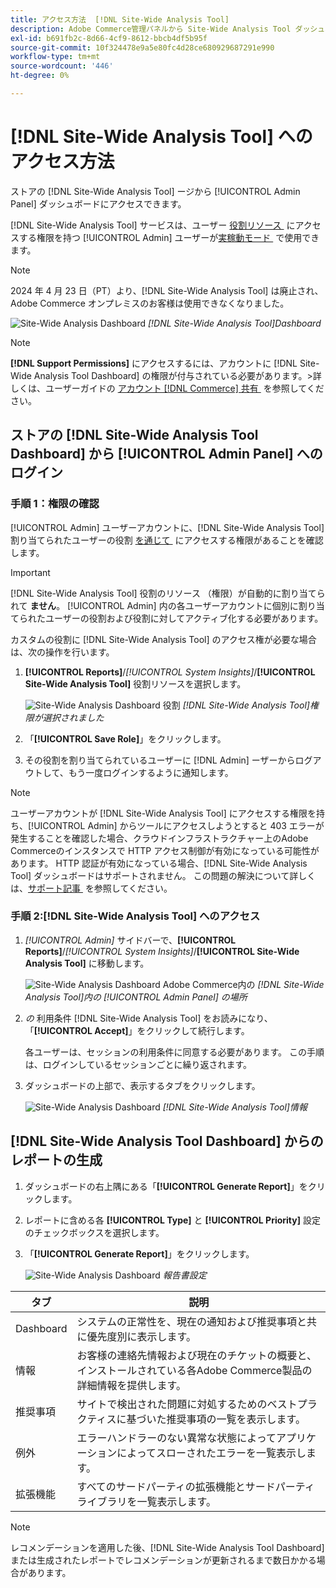 ```yaml
---
title: アクセス方法  [!DNL Site-Wide Analysis Tool]
description: Adobe Commerce管理パネルから Site-Wide Analysis Tool ダッシュボードにアクセスする方法について説明します。 ユーザーの権限と役割の要件について説明します。
exl-id: b691fb2c-8d66-4cf9-8612-bbcb4df5b95f
source-git-commit: 10f324478e9a5e80fc4d28ce680929687291e990
workflow-type: tm+mt
source-wordcount: '446'
ht-degree: 0%

---
```


# [!DNL Site-Wide Analysis Tool] へのアクセス方法

ストアの [!DNL Site-Wide Analysis Tool] ージから [!UICONTROL Admin Panel] ダッシュボードにアクセスできます。

[!DNL Site-Wide Analysis Tool] サービスは、ユーザー [&#x200B; 役割リソース &#x200B;](https://experienceleague.adobe.com/ja/docs/commerce-admin/systems/tools/developer-tools#operation-modes) にアクセスする権限を持つ [!UICONTROL Admin] ユーザーが [&#x200B; 実稼動モード &#x200B;](https://experienceleague.adobe.com/ja/docs/commerce-admin/systems/user-accounts/permissions-user-roles) で使用できます。

>[!NOTE]
>
>2024 年 4 月 23 日（PT）より、[!DNL Site-Wide Analysis Tool] は廃止され、Adobe Commerce オンプレミスのお客様は使用できなくなりました。


![Site-Wide Analysis Dashboard](../../assets/tools/site-wide-analysis-tool-dashboard.png)
*[!DNL Site-Wide Analysis Tool]Dashboard*

>[!NOTE]
>
>**[!DNL Support Permissions]** にアクセスするには、アカウントに [!DNL Site-Wide Analysis Tool Dashboard] の権限が付与されている必要があります。
>&#x200B;>詳しくは、ユーザーガイドの [&#x200B; アカウント  [!DNL Commerce]  共有 &#x200B;](https://experienceleague.adobe.com/docs/commerce-admin/start/commerce-account/commerce-account-share.html?lang=ja) を参照してください。

## ストアの [!DNL Site-Wide Analysis Tool Dashboard] から [!UICONTROL Admin Panel] へのログイン

### 手順 1：権限の確認

[!UICONTROL Admin] ユーザーアカウントに、[!DNL Site-Wide Analysis Tool] 割り当てられたユーザーの役割 [&#x200B; を通じて &#x200B;](https://experienceleague.adobe.com/ja/docs/commerce-admin/systems/user-accounts/permissions-user-roles) にアクセスする権限があることを確認します。

>[!IMPORTANT]
>
>[!DNL Site-Wide Analysis Tool] 役割のリソース （権限）が自動的に割り当てられて **ません**。 [!UICONTROL Admin] 内の各ユーザーアカウントに個別に割り当てられたユーザーの役割および役割に対してアクティブ化する必要があります。

カスタムの役割に [!DNL Site-Wide Analysis Tool] のアクセス権が必要な場合は、次の操作を行います。

1. **[!UICONTROL Reports]**/*[!UICONTROL System Insights]*/**[!UICONTROL Site-Wide Analysis Tool]** 役割リソースを選択します。

   ![Site-Wide Analysis Dashboard](../../assets/tools/swat-role-access.png)
   役割 *[!DNL Site-Wide Analysis Tool]権限が選択されました*

1. 「**[!UICONTROL Save Role]**」をクリックします。

1. その役割を割り当てられているユーザーに [!DNL Admin] ーザーからログアウトして、もう一度ログインするように通知します。

>[!NOTE]
>
>ユーザーアカウントが [!DNL Site-Wide Analysis Tool] にアクセスする権限を持ち、[!UICONTROL Admin] からツールにアクセスしようとすると 403 エラーが発生することを確認した場合、クラウドインフラストラクチャー上のAdobe Commerceのインスタンスで HTTP アクセス制御が有効になっている可能性があります。 HTTP 認証が有効になっている場合、[!DNL Site-Wide Analysis Tool] ダッシュボードはサポートされません。 この問題の解決について詳しくは、[&#x200B; サポート記事 &#x200B;](https://experienceleague.adobe.com/ja/docs/commerce-knowledge-base/kb/troubleshooting/miscellaneous/403-errors-when-accessing-site-wide-analysis-tool-on-magento) を参照してください。

### 手順 2:[!DNL Site-Wide Analysis Tool] へのアクセス

1. *[!UICONTROL Admin]* サイドバーで、**[!UICONTROL Reports]**/*[!UICONTROL System Insights]*/**[!UICONTROL Site-Wide Analysis Tool]** に移動します。

   ![Site-Wide Analysis Dashboard](../../assets/tools/ac-admin-panel-marked.jpg)
   Adobe Commerce内の *[!DNL Site-Wide Analysis Tool]内の [!UICONTROL Admin Panel] の場所*

1. *の* 利用条件 [!DNL Site-Wide Analysis Tool] をお読みになり、「**[!UICONTROL Accept]**」をクリックして続行します。

   各ユーザーは、セッションの利用条件に同意する必要があります。 この手順は、ログインしているセッションごとに繰り返されます。


1. ダッシュボードの上部で、表示するタブをクリックします。

   ![Site-Wide Analysis Dashboard](../../assets/tools/swat-information-tab.png)
   *[!DNL Site-Wide Analysis Tool]情報*

## [!DNL Site-Wide Analysis Tool Dashboard] からのレポートの生成

1. ダッシュボードの右上隅にある「**[!UICONTROL Generate Report]**」をクリックします。

1. レポートに含める各 **[!UICONTROL Type]** と **[!UICONTROL Priority]** 設定のチェックボックスを選択します。

1. 「**[!UICONTROL Generate Report]**」をクリックします。

   ![Site-Wide Analysis Dashboard](../../assets/tools/swat-report-settings.png)
   *報告書設定*

| タブ | 説明 |
| --- | --- |
| Dashboard | システムの正常性を、現在の通知および推奨事項と共に優先度別に表示します。 |
| 情報 | お客様の連絡先情報および現在のチケットの概要と、インストールされている各Adobe Commerce製品の詳細情報を提供します。 |
| 推奨事項 | サイトで検出された問題に対処するためのベストプラクティスに基づいた推奨事項の一覧を表示します。 |
| 例外 | エラーハンドラーのない異常な状態によってアプリケーションによってスローされたエラーを一覧表示します。 |
| 拡張機能 | すべてのサードパーティの拡張機能とサードパーティライブラリを一覧表示します。 |

>[!NOTE]
>
>レコメンデーションを適用した後、[!DNL Site-Wide Analysis Tool Dashboard] または生成されたレポートでレコメンデーションが更新されるまで数日かかる場合があります。
